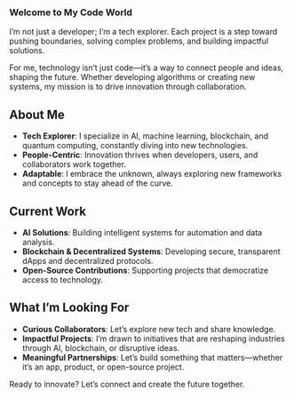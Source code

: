 ### Welcome to My Code World  

I’m not just a developer; I’m a tech explorer. Each project is a step toward pushing boundaries, solving complex problems, and building impactful solutions.  

For me, technology isn’t just code—it’s a way to connect people and ideas, shaping the future. Whether developing algorithms or creating new systems, my mission is to drive innovation through collaboration.  

## About Me  
- **Tech Explorer**: I specialize in AI, machine learning, blockchain, and quantum computing, constantly diving into new technologies.  
- **People-Centric**: Innovation thrives when developers, users, and collaborators work together.  
- **Adaptable**: I embrace the unknown, always exploring new frameworks and concepts to stay ahead of the curve.  

## Current Work  
- **AI Solutions**: Building intelligent systems for automation and data analysis.  
- **Blockchain & Decentralized Systems**: Developing secure, transparent dApps and decentralized protocols.  
- **Open-Source Contributions**: Supporting projects that democratize access to technology.  

## What I’m Looking For  
- **Curious Collaborators**: Let’s explore new tech and share knowledge.  
- **Impactful Projects**: I’m drawn to initiatives that are reshaping industries through AI, blockchain, or disruptive ideas.  
- **Meaningful Partnerships**: Let’s build something that matters—whether it’s an app, product, or open-source project.  

Ready to innovate? Let’s connect and create the future together.
